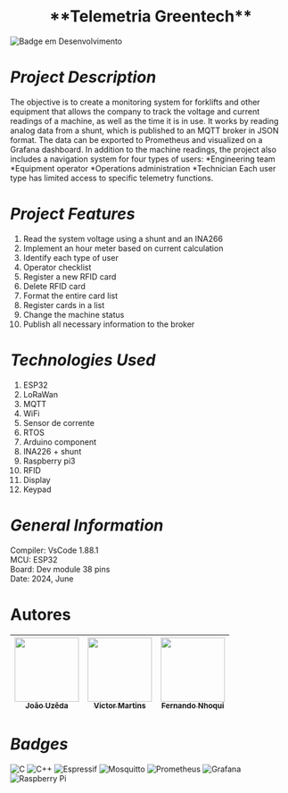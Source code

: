 <h1 align="center"> **Telemetria Greentech** </h1>

![Badge em Desenvolvimento](http://img.shields.io/static/v1?label=STATUS&message=EM%20DESENVOLVIMENTO&color=GREEN&style=for-the-badge)

# *Project Description*
The objective is to create a monitoring system for forklifts and other equipment that allows the company to track the voltage and current readings of a machine, as well as the time it is in use. It works by reading analog data from a shunt, which is published to an MQTT broker in JSON format. The data can be exported to Prometheus and visualized on a Grafana dashboard. In addition to the machine readings, the project also includes a navigation system for four types of users:
    *Engineering team
    *Equipment operator
    *Operations administration
    *Technician
Each user type has limited access to specific telemetry functions.

# *Project Features*

1. Read the system voltage using a shunt and an INA266
2. Implement an hour meter based on current calculation
3. Identify each type of user
4. Operator checklist
5. Register a new RFID card
6. Delete RFID card
7. Format the entire card list
8. Register cards in a list
9. Change the machine status
10. Publish all necessary information to the broker


# *Technologies Used*
1. ESP32 
2. LoRaWan
3. MQTT
4. WiFi
5. Sensor de corrente
6. RTOS
7. Arduino component
9. INA226 + shunt
10. Raspberry pi3
11. RFID
12. Display
13. Keypad

# *General Information*

Compiler: VsCode 1.88.1  <br/>
MCU: ESP32  <br/>
Board: Dev module 38 pins <br/>
Date: 2024, June <br/>

# Autores

| [<img loading="lazy" src="https://avatars.githubusercontent.com/u/55409817?v=4" width=115><br><sub>João Uzêda</sub>](https://github.com/joaouzeda) |  [<img loading="lazy" src="https://avatars.githubusercontent.com/u/162138511?v=4" width=115><br><sub>Victor Martins</sub>](https://github.com/victorMartins2024) |  [<img loading="lazy" src="https://avatars.githubusercontent.com/u/167223272?v=4" width=115><br><sub>Fernando Nhoqui</sub>](https://github.com/FernandoNhoqui) |
| :---: | :---: | :---: |

# *Badges*

![C](https://img.shields.io/badge/c-%2300599C.svg?style=for-the-badge&logo=c&logoColor=white)
![C++](https://img.shields.io/badge/c++-%2300599C.svg?style=for-the-badge&logo=c%2B%2B&logoColor=white)
![Espressif](https://img.shields.io/badge/espressif-E7352C.svg?style=for-the-badge&logo=espressif&logoColor=white)
![Mosquitto](https://img.shields.io/badge/mosquitto-%233C5280.svg?style=for-the-badge&logo=eclipsemosquitto&logoColor=white)
![Prometheus](https://img.shields.io/badge/Prometheus-E6522C?style=for-the-badge&logo=Prometheus&logoColor=white)
![Grafana](https://img.shields.io/badge/grafana-%23F46800.svg?style=for-the-badge&logo=grafana&logoColor=white)
![Raspberry Pi](https://img.shields.io/badge/-RaspberryPi-C51A4A?style=for-the-badge&logo=Raspberry-Pi)

